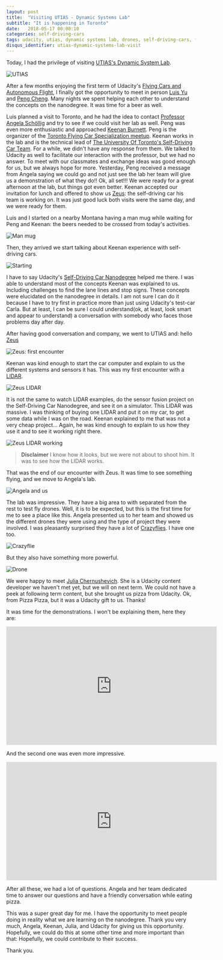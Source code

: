 ```yaml
---
layout: post
title:  "Visiting UTIAS - Dynamic Systems Lab"
subtitle: "It is happening in Toronto"
date:   2018-05-17 00:00:10
categories: self-driving-cars
tags: udacity, utias, dynamic systems lab, drones, self-driving-cars, flying-car nanodegree
disqus_identifier: utias-dynamic-systems-lab-visit
---
```

Today, I had the privilege of visiting [UTIAS's Dynamic System Lab](http://www.dynsyslab.org/vision-news/).

![UTIAS](/images/2018-05-17/UTIAS.png)

After a few months enjoying the first term of Udacity's [Flying Cars and Autonomous Flight](https://www.udacity.com/course/flying-car-nanodegree--nd787), I finally got the opportunity to meet in person [Luis Yu](https://www.linkedin.com/in/luis-yu-43794b10/) and [Peng Cheng](https://www.linkedin.com/in/pengc/). Many nights we spent helping each other to understand the concepts on the nanodegree. It was time for a beer as well.

Luis planned a visit to Toronto, and he had the idea to contact [Professor Angela Schöllig](https://www.linkedin.com/in/angela-schoellig/) and try to see if we could visit her lab as well. Peng was even more enthusiastic and approached [Keenan Burnett](https://www.linkedin.com/in/keenan-burnett-aa7ab267/). Peng is the organizer of the [Toronto Flying Car Specialization meetup](https://www.meetup.com/Toronto-Flying-Car-Specialisation/events/past/). Keenan works in the lab and is the technical lead of [The University Of Toronto's Self-Driving Car Team](https://www.autodrive.utoronto.ca/). For a while, we didn't have any response from them. We talked to Udacity as well to facilitate our interaction with the professor, but we had no answer. To meet with our classmates and exchange ideas was good enough for us, but we always hope for more. Yesterday, Peng received a message from Angela saying we could go and not just see the lab her team will give us a demonstration of what they do!! Ok, all set!!! We were ready for a great afternoon at the lab, but things got even better. Keenan accepted our invitation for lunch and offered to show us [Zeus](https://www.autodrive.utoronto.ca/techspecs): the self-driving car his team is working on. It was just good luck both visits were the same day, and we were ready for them.

Luis and I started on a nearby Montana having a man mug while waiting for Peng and Keenan: the beers needed to be crossed from today's activities.

![Man mug](/images/2018-05-17/manmug.jpg)

Then, they arrived we start talking about Keenan experience with self-driving cars.

![Starting](/images/2018-05-17/starting.jpg)

I have to say Udacity's [Self-Driving Car Nanodegree](https://www.udacity.com/course/self-driving-car-engineer-nanodegree--nd013) helped me there. I was able to understand most of the concepts Keenan was explained to us. Including challenges to find the lane lines and stop signs. These concepts were elucidated on the nanodegree in details. I am not sure I can do it because I have to try first in practice more than just using Udacity's test-car Carla. But at least, I can be sure I could understand(ok, at least, look smart and appear to understand) a conversation with somebody who faces those problems day after day.

After having good conversation and company, we went to UTIAS and: hello [Zeus](https://www.autodrive.utoronto.ca/techspecs)

![Zeus: first encounter](/images/2018-05-17/hello_zeus.jpg)

Keenan was kind enough to start the car computer and explain to us the different systems and sensors it has. This was my first encounter with a [LIDAR](https://en.wikipedia.org/wiki/Lidar).

![Zeus LIDAR](/images/2018-05-17/zeus_lidar.jpg)

It is not the same to watch LIDAR examples, do the sensor fusion project on the Self-Driving Car Nanodegree, and see it on a simulator. This LIDAR was massive. I was thinking of buying one LIDAR and put it on my car, to get some data while I was on the road. Keenan explained to me that was not a very cheap project... Again, he was kind enough to explain to us how they use it and to see it working right there.

![Zeus LIDAR working](/images/2018-05-17/zeus_lidar_working.jpg)

> **Disclaimer** I know how it looks, but we were not about to shoot him. It was to see how the LIDAR works.

That was the end of our encounter with Zeus. It was time to see something flying, and we move to Angela's lab.

![Angela and us](/images/2018-05-17/angela_and_us.jpg)

The lab was impressive. They have a big area to with separated from the rest to test fly drones. Well, it is to be expected, but this is the first time for me to see a place like this. Angela presented us to her team and showed us the different drones they were using and the type of project they were involved. I was pleasantly surprised they have a lot of [Crazyflies](https://www.bitcraze.io/crazyflie-2/). I have one too.

![Crazyflie](/images/2018-05-17/crazyflie.jpg)

But they also have something more powerful.

![Drone](/images/2018-05-17/drone.jpg)

We were happy to meet [Julia Chernushevich](https://www.linkedin.com/in/jchernus/). She is a Udacity content developer we haven't met yet, but we will on next term. We could not have a peek at following term content, but she brought us pizza from Udacity. Ok, from Pizza Pizza, but it was a Udacity gift to us. Thanks!

It was time for the demonstrations. I won't be explaining them, here they are:

<iframe width="560" height="315" src="https://www.youtube.com/embed/4cBH48w5I18?rel=0" frameborder="0" allow="autoplay; encrypted-media" allowfullscreen></iframe>

And the second one was even more impressive.

<iframe width="560" height="315" src="https://www.youtube.com/embed/JhVw6lstAWQ?rel=0" frameborder="0" allow="autoplay; encrypted-media" allowfullscreen></iframe>

After all these, we had a lot of questions. Angela and her team dedicated time to answer our questions and have a friendly conversation while eating pizza.

This was a super great day for me. I have the opportunity to meet people doing in reality what we are learning on the nanodegree. Thank you very much, Angela, Keenan, Julia, and Udacity for giving us this opportunity. Hopefully, we could do this at some other time and more important than that: Hopefully, we could contribute to their success.

Thank you.
